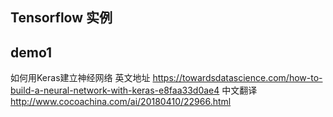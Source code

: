 ## Tensorflow 实例


## demo1
如何用Keras建立神经网络
英文地址 https://towardsdatascience.com/how-to-build-a-neural-network-with-keras-e8faa33d0ae4
中文翻译 http://www.cocoachina.com/ai/20180410/22966.html


